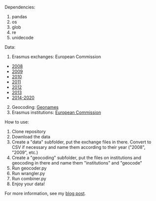 Dependencies:

1. pandas
2. os
3. glob
4. re
5. unidecode

Data:

1. Erasmus exchanges: European Commission
- [2008](https://web.archive.org/web/20181228150816/https://data.europa.eu/euodp/repository/ec/dg-eac/erasmus-data-2008-2009/student_data_2008.csv)
- [2009](https://web.archive.org/web/20181002153331/https://data.europa.eu/euodp/repository/ec/dg-eac/erasmus-data-2009-2010/student_data_2009.csv)
- [2010](https://web.archive.org/web/20181002153553/https://data.europa.eu/euodp/repository/ec/dg-eac/erasmus-data-2010-2011/student_data_2010.csv)
- [2011](https://data.europa.eu/euodp/en/data/storage/f/2015-03-13T153634/student_1112.csv)
- [2012](https://web.archive.org/web/20181002153620/http://data.europa.eu/euodp/data/uploads/EAC/SM_2012_13_20141103_01.csv)
- [2013](https://web.archive.org/web/20181002153523/https://data.europa.eu/euodp/repository/ec/dg-eac/erasmus-data-2013-2014/Student_Mobility_2013-14.xlsx)
- [2014-2020](https://data.europa.eu/data/datasets/erasmus-mobility-statistics-2014-2020)
2. Geocoding: [Geonames](https://data.opendatasoft.com/explore/dataset/geonames-all-cities-with-a-population-1000%40public/table/?disjunctive.cou_name_en&sort=name)
3. Erasmus institutions: [European Commission](https://erasmus-plus.ec.europa.eu/document/higher-education-institutions-holding-an-eche-2021-2027)

How to use:

1. Clone repository
2. Download the data
3. Create a "data" subfolder, put the exchange files in there. Convert to CSV if necessary and name them according to their year ("2008", "2009", etc.)
4. Create a "geocoding" subfolder, put the files on institutions and geocoding in there and name them "institutions" and "geocode"
5. Run geocoder.py
6. Run wrangler.py
7. Run combiner.py
8. Enjoy your data!

For more information, see my [blog post](https://zarasophos.net/erasmus/).